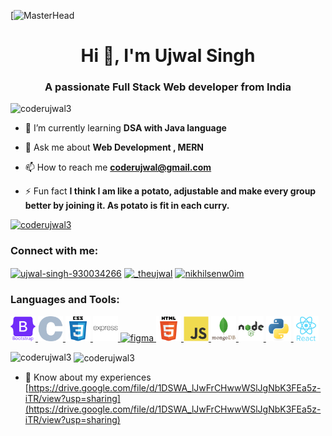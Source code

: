 [![MasterHead](https://miro.medium.com/v2/resize:fit:720/format:webp/1*yw0TnheAGN-LPneDaTlaxw.gif)
<h1 align="center">Hi 👋, I'm Ujwal Singh</h1>
<h3 align="center">A passionate Full Stack Web developer from India</h3>

<p align="left"> <img src="https://komarev.com/ghpvc/?username=coderujwal3&label=Profile%20views&color=0e75b6&style=flat" alt="coderujwal3" /> </p>

- 🌱 I’m currently learning **DSA with Java language**

- 💬 Ask me about **Web Development , MERN**

- 📫 How to reach me **coderujwal@gmail.com**

- ⚡ Fun fact **I think I am like a potato, adjustable and make every group better by joining it. As potato is fit in each curry.**

<p align="left"> <a href="https://github.com/ryo-ma/github-profile-trophy"><img src="https://github-profile-trophy.vercel.app/?username=coderujwal3" alt="coderujwal3" /></a> </p>

<h3 align="left">Connect with me:</h3>
<p align="left">
<a href="https://linkedin.com/in/ujwal-singh-930034266" target="blank"><img align="center" src="https://raw.githubusercontent.com/rahuldkjain/github-profile-readme-generator/master/src/images/icons/Social/linked-in-alt.svg" alt="ujwal-singh-930034266" height="30" width="40" /></a>
<a href="https://instagram.com/_theujwal" target="blank"><img align="center" src="https://raw.githubusercontent.com/rahuldkjain/github-profile-readme-generator/master/src/images/icons/Social/instagram.svg" alt="_theujwal" height="30" width="40" /></a>
<a href="https://auth.geeksforgeeks.org/user/nikhilsenw0im" target="blank"><img align="center" src="https://raw.githubusercontent.com/rahuldkjain/github-profile-readme-generator/master/src/images/icons/Social/geeks-for-geeks.svg" alt="nikhilsenw0im" height="30" width="40" /></a>
</p>

<h3 align="left">Languages and Tools:</h3>
<p align="left"> <a href="https://getbootstrap.com" target="_blank" rel="noreferrer"> <img src="https://raw.githubusercontent.com/devicons/devicon/master/icons/bootstrap/bootstrap-plain-wordmark.svg" alt="bootstrap" width="40" height="40"/> </a> <a href="https://www.cprogramming.com/" target="_blank" rel="noreferrer"> <img src="https://raw.githubusercontent.com/devicons/devicon/master/icons/c/c-original.svg" alt="c" width="40" height="40"/> </a> <a href="https://www.w3schools.com/css/" target="_blank" rel="noreferrer"> <img src="https://raw.githubusercontent.com/devicons/devicon/master/icons/css3/css3-original-wordmark.svg" alt="css3" width="40" height="40"/> </a> <a href="https://expressjs.com" target="_blank" rel="noreferrer"> <img src="https://raw.githubusercontent.com/devicons/devicon/master/icons/express/express-original-wordmark.svg" alt="express" width="40" height="40"/> </a> <a href="https://www.figma.com/" target="_blank" rel="noreferrer"> <img src="https://www.vectorlogo.zone/logos/figma/figma-icon.svg" alt="figma" width="40" height="40"/> </a> <a href="https://www.w3.org/html/" target="_blank" rel="noreferrer"> <img src="https://raw.githubusercontent.com/devicons/devicon/master/icons/html5/html5-original-wordmark.svg" alt="html5" width="40" height="40"/> </a> <a href="https://developer.mozilla.org/en-US/docs/Web/JavaScript" target="_blank" rel="noreferrer"> <img src="https://raw.githubusercontent.com/devicons/devicon/master/icons/javascript/javascript-original.svg" alt="javascript" width="40" height="40"/> </a> <a href="https://www.mongodb.com/" target="_blank" rel="noreferrer"> <img src="https://raw.githubusercontent.com/devicons/devicon/master/icons/mongodb/mongodb-original-wordmark.svg" alt="mongodb" width="40" height="40"/> </a> <a href="https://nodejs.org" target="_blank" rel="noreferrer"> <img src="https://raw.githubusercontent.com/devicons/devicon/master/icons/nodejs/nodejs-original-wordmark.svg" alt="nodejs" width="40" height="40"/> </a> <a href="https://www.python.org" target="_blank" rel="noreferrer"> <img src="https://raw.githubusercontent.com/devicons/devicon/master/icons/python/python-original.svg" alt="python" width="40" height="40"/> </a> <a href="https://reactjs.org/" target="_blank" rel="noreferrer"> <img src="https://raw.githubusercontent.com/devicons/devicon/master/icons/react/react-original-wordmark.svg" alt="react" width="40" height="40"/> </a> </p>

<p><img align="left" src="https://github-readme-stats.vercel.app/api/top-langs?username=coderujwal3&show_icons=true&locale=en&layout=compact" alt="coderujwal3" /></p>

<p>&nbsp;<img align="center" src="https://github-readme-stats.vercel.app/api?username=coderujwal3&show_icons=true&locale=en" alt="coderujwal3" /></p>

- 📄 Know about my experiences [https://drive.google.com/file/d/1DSWA_lJwFrCHwwWSlJgNbK3FEa5z-iTR/view?usp=sharing](https://drive.google.com/file/d/1DSWA_lJwFrCHwwWSlJgNbK3FEa5z-iTR/view?usp=sharing)
